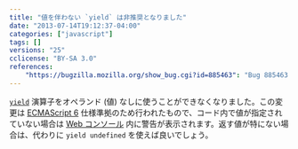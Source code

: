 ```yaml
---
title: "値を伴わない `yield` は非推奨となりました"
date: "2013-07-14T19:12:37-04:00"
categories: ["javascript"]
tags: []
versions: "25"
cclicense: "BY-SA 3.0"
references:
    "https://bugzilla.mozilla.org/show_bug.cgi?id=885463": "Bug 885463 – Warn about \'yield\' without operand"
---
```

[`yield`](https://developer.mozilla.org/ja/docs/Web/JavaScript/Reference/Operators/yield) 演算子をオペランド (値) なしに使うことができなくなりました。この変更は [ECMAScript 6](https://developer.mozilla.org/ja/docs/JavaScript/ECMAScript_6_support_in_Mozilla) 仕様準拠のため行われたもので、コード内で値が指定されていない場合は [Web コンソール](https://developer.mozilla.org/ja/docs/Tools/Web_Console) 内に警告が表示されます。返す値が特にない場合は、代わりに `yield undefined` を使えば良いでしょう。
